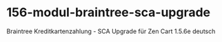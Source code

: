 # 156-modul-braintree-sca-upgrade
Braintree Kreditkartenzahlung - SCA Upgrade für Zen Cart 1.5.6e deutsch
